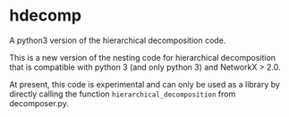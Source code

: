 # hdecomp
A python3 version of the hierarchical decomposition code.

This is a new version of the nesting code for hierarchical
decomposition that is compatible with python 3 (and only python 3)
and NetworkX > 2.0.

At present, this code is experimental and can only be used
as a library by directly calling the
function `hierarchical_decomposition` from decomposer.py.
